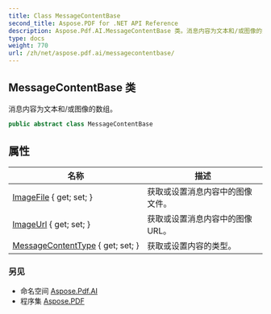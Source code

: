 ```yaml
---
title: Class MessageContentBase
second_title: Aspose.PDF for .NET API Reference
description: Aspose.Pdf.AI.MessageContentBase 类。消息内容为文本和/或图像的数组
type: docs
weight: 770
url: /zh/net/aspose.pdf.ai/messagecontentbase/
---
```

## MessageContentBase 类

消息内容为文本和/或图像的数组。

```csharp
public abstract class MessageContentBase
```

## 属性

| 名称 | 描述 |
| --- | --- |
| [ImageFile](../../aspose.pdf.ai/messagecontentbase/imagefile/) { get; set; } | 获取或设置消息内容中的图像文件。 |
| [ImageUrl](../../aspose.pdf.ai/messagecontentbase/imageurl/) { get; set; } | 获取或设置消息内容中的图像 URL。 |
| [MessageContentType](../../aspose.pdf.ai/messagecontentbase/messagecontenttype/) { get; set; } | 获取或设置内容的类型。 |

### 另见

* 命名空间 [Aspose.Pdf.AI](../../aspose.pdf.ai/)
* 程序集 [Aspose.PDF](../../)